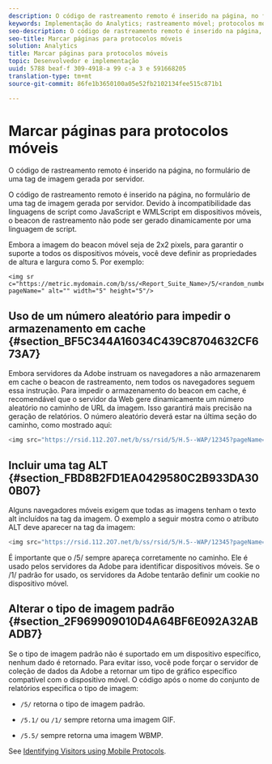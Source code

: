 ```yaml
---
description: O código de rastreamento remoto é inserido na página, no formulário de uma tag de imagem gerada por servidor.
keywords: Implementação do Analytics; rastreamento móvel; protocolos móveis; impedir o armazenamento em cache; alt tag; tipo de imagem padrão
seo-description: O código de rastreamento remoto é inserido na página, no formulário de uma tag de imagem gerada por servidor.
seo-title: Marcar páginas para protocolos móveis
solution: Analytics
title: Marcar páginas para protocolos móveis
topic: Desenvolvedor e implementação
uuid: 5788 beaf-f 309-4918-a 99 c-a 3 e 591668205
translation-type: tm+mt
source-git-commit: 86fe1b3650100a05e52fb2102134fee515c871b1

---
```



# Marcar páginas para protocolos móveis

O código de rastreamento remoto é inserido na página, no formulário de uma tag de imagem gerada por servidor.

O código de rastreamento remoto é inserido na página, no formulário de uma tag de imagem gerada por servidor. Devido à incompatibilidade das linguagens de script como JavaScript e WMLScript em dispositivos móveis, o beacon de rastreamento não pode ser gerado dinamicamente por uma linguagem de script.

Embora a imagem do beacon móvel seja de 2x2 pixels, para garantir o suporte a todos os dispositivos móveis, você deve definir as propriedades de altura e largura como 5. Por exemplo:

```
<img sr c="https://metric.mydomain.com/b/ss/<Report_Suite_Name>/5/<random_number>?pageName=" alt="" width="5" height="5"/>
```

## Uso de um número aleatório para impedir o armazenamento em cache {#section_BF5C344A16034C439C8704632CF673A7}

Embora servidores da Adobe instruam os navegadores a não armazenarem em cache o beacon de rastreamento, nem todos os navegadores seguem essa instrução. Para impedir o armazenamento do beacon em cache, é recomendável que o servidor da Web gere dinamicamente um número aleatório no caminho de URL da imagem. Isso garantirá mais precisão na geração de relatórios. O número aleatório deverá estar na última seção do caminho, como mostrado aqui:

```js
<img src="https://rsid.112.2O7.net/b/ss/rsid/5/H.5--WAP/12345?pageName=" />.
```

## Incluir uma tag ALT {#section_FBD8B2FD1EA0429580C2B933DA300B07}

Alguns navegadores móveis exigem que todas as imagens tenham o texto alt incluídos na tag da imagem. O exemplo a seguir mostra como o atributo ALT deve aparecer na tag da imagem:

```js
<img src="https://rsid.112.2O7.net/b/ss/rsid/5/H.5--WAP/12345?pageName=" alt=""/>.
```

É importante que o /5/ sempre apareça corretamente no caminho. Ele é usado pelos servidores da Adobe para identificar dispositivos móveis. Se o /1/ padrão for usado, os servidores da Adobe tentarão definir um cookie no dispositivo móvel.

## Alterar o tipo de imagem padrão {#section_2F969909010D4A64BF6E092A32ABADB7}

Se o tipo de imagem padrão não é suportado em um dispositivo específico, nenhum dado é retornado. Para evitar isso, você pode forçar o servidor de coleção de dados da Adobe a retornar um tipo de gráfico específico compatível com o dispositivo móvel. O código após o nome do conjunto de relatórios especifica o tipo de imagem:

* `/5/` retorna o tipo de imagem padrão.
* `/5.1/` ou `/1/` sempre retorna uma imagem GIF.

* `/5.5/` sempre retorna uma imagem WBMP.

See [Identifying Visitors using Mobile Protocols](../../../implement/js-implementation/c-unique-visitors/visid-mobile.md#concept_8C5557634014440AA3588FBB0CF6BB49).
